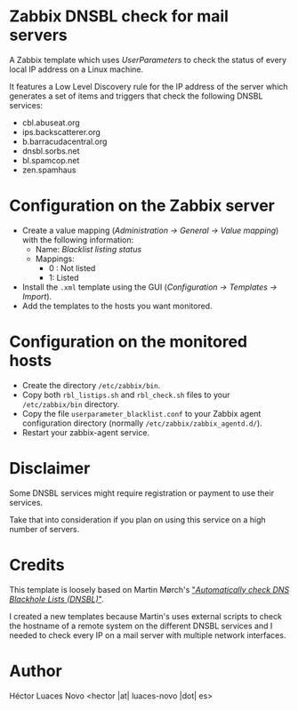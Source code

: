 Zabbix DNSBL check for mail servers
====

A Zabbix template which uses _UserParameters_ to check the status of every local IP address on a Linux machine.

It features a Low Level Discovery rule for the IP address of the server which generates a set of items and triggers that check the following DNSBL services:

* cbl.abuseat.org
* ips.backscatterer.org
* b.barracudacentral.org
* dnsbl.sorbs.net
* bl.spamcop.net
* zen.spamhaus

Configuration on the Zabbix server
====

* Create a value mapping (_Administration → General → Value mapping_) with the following information:
    * Name: _Blacklist listing status_
    * Mappings:
        * 0 : Not listed
        * 1: Listed
* Install the `.xml` template using the GUI (_Configuration → Templates → Import_).
* Add the templates to the hosts you want monitored.

Configuration on the monitored hosts
====

* Create the directory `/etc/zabbix/bin`.
* Copy both `rbl_listips.sh` and `rbl_check.sh` files to your `/etc/zabbix/bin` directory.
* Copy the file `userparameter_blacklist.conf` to your Zabbix agent configuration directory (normally `/etc/zabbix/zabbix_agentd.d/`).
* Restart your zabbix-agent service.

Disclaimer
====

Some DNSBL services might require registration or payment to use their services.

Take that into consideration if you plan on using this service on a high number of servers.

Credits
====

This template is loosely based on Martin Mørch's ["_Automatically check DNS Blackhole Lists (DNSBL)_"](https://share.zabbix.com/automatically-check-dns-blackhole-lists-dnsbl).

I created a new templates because Martin's uses external scripts to check the hostname of a remote system on the different DNSBL services and I needed to check every IP on a mail server with multiple network interfaces.

Author
====

Héctor Luaces Novo <hector |at| luaces-novo |dot| es>
